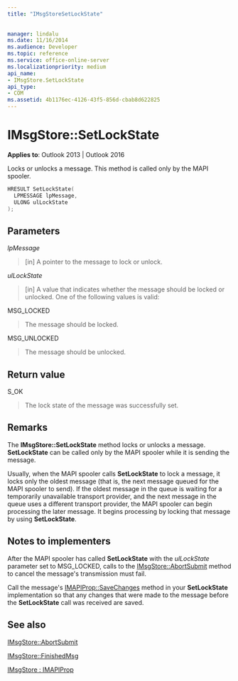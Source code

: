 ```yaml
---
title: "IMsgStoreSetLockState"
 
 
manager: lindalu
ms.date: 11/16/2014
ms.audience: Developer
ms.topic: reference
ms.service: office-online-server
ms.localizationpriority: medium
api_name:
- IMsgStore.SetLockState
api_type:
- COM
ms.assetid: 4b1176ec-4126-43f5-856d-cbab8d622825
---
```


# IMsgStore::SetLockState

  
  
**Applies to**: Outlook 2013 | Outlook 2016 
  
Locks or unlocks a message. This method is called only by the MAPI spooler.
  
```cpp
HRESULT SetLockState(
  LPMESSAGE lpMessage,
  ULONG ulLockState  
);
```

## Parameters

 _lpMessage_
  
> [in] A pointer to the message to lock or unlock.
    
 _ulLockState_
  
> [in] A value that indicates whether the message should be locked or unlocked. One of the following values is valid:
    
MSG_LOCKED 
  
> The message should be locked. 
    
MSG_UNLOCKED 
  
> The message should be unlocked.
    
## Return value

S_OK 
  
> The lock state of the message was successfully set.
    
## Remarks

The **IMsgStore::SetLockState** method locks or unlocks a message. **SetLockState** can be called only by the MAPI spooler while it is sending the message. 
  
Usually, when the MAPI spooler calls **SetLockState** to lock a message, it locks only the oldest message (that is, the next message queued for the MAPI spooler to send). If the oldest message in the queue is waiting for a temporarily unavailable transport provider, and the next message in the queue uses a different transport provider, the MAPI spooler can begin processing the later message. It begins processing by locking that message by using **SetLockState**.
  
## Notes to implementers

After the MAPI spooler has called **SetLockState** with the  _ulLockState_ parameter set to MSG_LOCKED, calls to the [IMsgStore::AbortSubmit](imsgstore-abortsubmit.md) method to cancel the message's transmission must fail. 
  
Call the message's [IMAPIProp::SaveChanges](imapiprop-savechanges.md) method in your **SetLockState** implementation so that any changes that were made to the message before the **SetLockState** call was received are saved. 
  
## See also



[IMsgStore::AbortSubmit](imsgstore-abortsubmit.md)
  
[IMsgStore::FinishedMsg](imsgstore-finishedmsg.md)
  
[IMsgStore : IMAPIProp](imsgstoreimapiprop.md)

